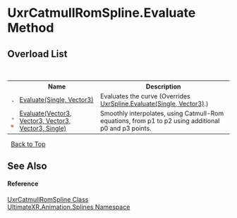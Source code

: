 # UxrCatmullRomSpline.Evaluate Method 
 


## Overload List
&nbsp;<table><tr><th></th><th>Name</th><th>Description</th></tr><tr><td>![Public method](media/pubmethod.gif "Public method")</td><td><a href="M_UltimateXR_Animation_Splines_UxrCatmullRomSpline_Evaluate">Evaluate(Single, Vector3)</a></td><td>
Evaluates the curve
 (Overrides <a href="M_UltimateXR_Animation_Splines_UxrSpline_Evaluate">UxrSpline.Evaluate(Single, Vector3)</a>.)</td></tr><tr><td>![Public method](media/pubmethod.gif "Public method")![Static member](media/static.gif "Static member")</td><td><a href="M_UltimateXR_Animation_Splines_UxrCatmullRomSpline_Evaluate_1">Evaluate(Vector3, Vector3, Vector3, Vector3, Single)</a></td><td>
Smoothly interpolates, using Catmull-Rom equations, from p1 to p2 using additional p0 and p3 points.</td></tr></table>&nbsp;
<a href="#uxrcatmullromspline.evaluate-method">Back to Top</a>

## See Also


#### Reference
<a href="T_UltimateXR_Animation_Splines_UxrCatmullRomSpline">UxrCatmullRomSpline Class</a><br /><a href="N_UltimateXR_Animation_Splines">UltimateXR.Animation.Splines Namespace</a><br />